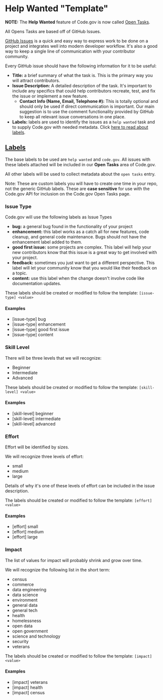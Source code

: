 # Help Wanted "Template"

**NOTE:** The __Help Wanted__ feature of Code.gov is now called [Open Tasks](https://code.gov/open-tasks).

All Opens Tasks are based off of GitHub Issues.

[GitHub Issues](https://guides.github.com/features/issues/) is a quick and easy way to express work to be done on a project and integrates well into modern developer workflow. It's also a good way to keep a single line of communication with your contributor community.

Every GitHub issue should have the following information for it to be useful:

* __Title:__ a brief summary of what the task is. This is the primary way you will attract contributors.
* __Issue Description:__ A detailed description of the task. It's important to include any specifics that could help contributors recreate, test, and fix the issue or implement a new feature.
  * __Contact Info (Name, Email, Telephone #):__ This is totally optional and should only be used if direct communication is important. Our main suggestion is to use the comment functionality provided by GitHub to keep all relevant issue conversations in one place.
* __Labels:__ labels are used to identify the issues as a `help wanted` task and to supply Code.gov with needed metadata. Click [here to read about labels](#labels).

## [Labels](#labels)

The base labels to be used are `help wanted` and `code.gov`. All issues with these labels attached will be included in our __Open Tasks__ area of Code.gov.

All other labels will be used to collect metadata about the `open tasks` entry.

Note: These are custom labels you will have to create one time in your repo, not the generic GitHub labels. These are **case sensitive** for use with the Code.gov API for inclusion on the Code.gov Open Tasks page.

### Issue Type

Code.gov will use the following labels as Issue Types

* __bug:__ a general bug found in the functionality of your project
* __enhancement:__ this label works as a catch all for new features, code cleanup, and general code maintenance. Bugs should not have the enhancement label added to them.
* __good first issue:__ some projects are complex. This label will help your new contributors know that this issue is a great way to get involved with your project.
* __feedback:__ sometimes you just want to get a different perspective. This label will let your community know that you would like their feedback on a topic.
* __content:__ use this label when the change doesn't involve code like documentation updates.

These labels should be created or modified to follow the template: `[issue-type] <value>`

#### Examples

* [issue-type] bug
* [issue-type] enhancement
* [issue-type] good first issue
* [issue-type] content

### Skill Level

There will be three levels that we will recognize:

* Beginner
* Intermediate
* Advanced

These labels should be created or modified to follow the template: `[skill-level] <value>`

#### Examples

* [skill-level] beginner
* [skill-level] intermediate
* [skill-level] advanced

### Effort

Effort will be identified by sizes.

We will recognize three levels of effort:

* small
* medium
* large

Details of why it's one of these levels of effort can be included in the issue description.

The labels should be created or modified to follow the template: `[effort] <value>`

#### Examples

* [effort] small
* [effort] medium
* [effort] large

### Impact

The list of values for impact will probably shrink and grow over time.

We will recognize the following list in the short term:

* census
* commerce
* data engineering
* data science
* environment
* general data
* general tech
* health
* homelessness
* open data
* open government
* science and technology
* security
* veterans

The labels should be created or modified to follow the template: `[impact] <value>`

#### Examples

* [impact] veterans
* [impact] health
* [impact] census

